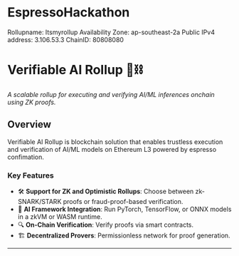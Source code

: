 # EspressoHackathon
Rollupname: Itsmyrollup
Availability Zone: ap-southeast-2a
Public IPv4 address: 3.106.53.3
ChainID: 80808080

# Verifiable AI Rollup 🧠⛓️

*A scalable rollup for executing and verifying AI/ML inferences onchain using ZK proofs.*

## Overview

Verifiable AI Rollup is blockchain solution that enables trustless execution and verification of AI/ML models on Ethereum L3 powered by espresso confimation.

### Key Features
- 🛠️ **Support for ZK and Optimistic Rollups**: Choose between zk-SNARK/STARK proofs or fraud-proof-based verification.
- 🤖 **AI Framework Integration**: Run PyTorch, TensorFlow, or ONNX models in a zkVM or WASM runtime.
- 🔍 **On-Chain Verification**: Verify proofs via smart contracts.
- 🏗️ **Decentralized Provers**: Permissionless network for proof generation.

---
